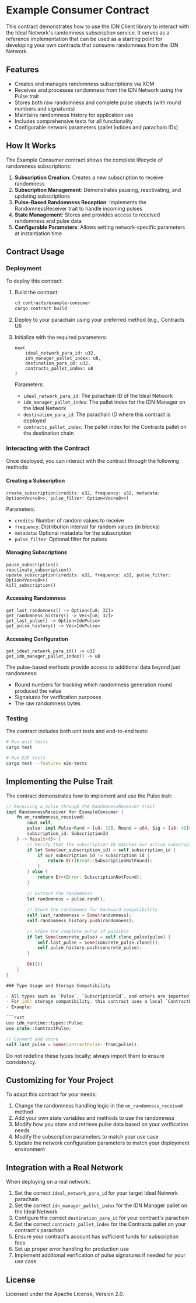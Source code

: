 # Example Consumer Contract

This contract demonstrates how to use the IDN Client library to interact with the Ideal Network's randomness subscription service. It serves as a reference implementation that can be used as a starting point for developing your own contracts that consume randomness from the IDN Network.

## Features

- Creates and manages randomness subscriptions via XCM
- Receives and processes randomness from the IDN Network using the Pulse trait
- Stores both raw randomness and complete pulse objects (with round numbers and signatures)
- Maintains randomness history for application use
- Includes comprehensive tests for all functionality
- Configurable network parameters (pallet indices and parachain IDs)

## How It Works

The Example Consumer contract shows the complete lifecycle of randomness subscriptions:

1. **Subscription Creation**: Creates a new subscription to receive randomness
2. **Subscription Management**: Demonstrates pausing, reactivating, and updating subscriptions
3. **Pulse-Based Randomness Reception**: Implements the RandomnessReceiver trait to handle incoming pulses
4. **State Management**: Stores and provides access to received randomness and pulse data
5. **Configurable Parameters**: Allows setting network-specific parameters at instantiation time

## Contract Usage

### Deployment

To deploy this contract:

1. Build the contract:
   ```bash
   cd contracts/example-consumer
   cargo contract build
   ```

2. Deploy to your parachain using your preferred method (e.g., Contracts UI)

3. Initialize with the required parameters:
   ```
   new(
       ideal_network_para_id: u32,
       idn_manager_pallet_index: u8,
       destination_para_id: u32,
       contracts_pallet_index: u8
   )
   ```

   Parameters:
   - `ideal_network_para_id`: The parachain ID of the Ideal Network
   - `idn_manager_pallet_index`: The pallet index for the IDN Manager on the Ideal Network
   - `destination_para_id`: The parachain ID where this contract is deployed
   - `contracts_pallet_index`: The pallet index for the Contracts pallet on the destination chain

### Interacting with the Contract

Once deployed, you can interact with the contract through the following methods:

#### Creating a Subscription

```
create_subscription(credits: u32, frequency: u32, metadata: Option<Vec<u8>>, pulse_filter: Option<Vec<u8>>)
```

Parameters:
- `credits`: Number of random values to receive
- `frequency`: Distribution interval for random values (in blocks)
- `metadata`: Optional metadata for the subscription
- `pulse_filter`: Optional filter for pulses

#### Managing Subscriptions

```
pause_subscription()
reactivate_subscription()
update_subscription(credits: u32, frequency: u32, pulse_filter: Option<Vec<u8>>)
kill_subscription()
```

#### Accessing Randomness

```
get_last_randomness() -> Option<[u8; 32]>
get_randomness_history() -> Vec<[u8; 32]>
get_last_pulse() -> Option<IdnPulse>
get_pulse_history() -> Vec<IdnPulse>
```

#### Accessing Configuration

```
get_ideal_network_para_id() -> u32
get_idn_manager_pallet_index() -> u8
```

The pulse-based methods provide access to additional data beyond just randomness:
- Round numbers for tracking which randomness generation round produced the value
- Signatures for verification purposes
- The raw randomness bytes

### Testing

The contract includes both unit tests and end-to-end tests:

```bash
# Run unit tests
cargo test

# Run E2E tests
cargo test --features e2e-tests
```

## Implementing the Pulse Trait

The contract demonstrates how to implement and use the Pulse trait:

```rust
// Receiving a pulse through the RandomnessReceiver trait
impl RandomnessReceiver for ExampleConsumer {
    fn on_randomness_received(
        &mut self,
        pulse: impl Pulse<Rand = [u8; 32], Round = u64, Sig = [u8; 48]>,
        subscription_id: SubscriptionId
    ) -> Result<()> {
        // Verify that the subscription ID matches our active subscription
        if let Some(our_subscription_id) = self.subscription_id {
            if our_subscription_id != subscription_id {
                return Err(Error::SubscriptionNotFound);
            }
        } else {
            return Err(Error::SubscriptionNotFound);
        }
        
        // Extract the randomness
        let randomness = pulse.rand();
        
        // Store the randomness for backward compatibility
        self.last_randomness = Some(randomness);
        self.randomness_history.push(randomness);
        
        // Store the complete pulse if possible
        if let Some(concrete_pulse) = self.clone_pulse(pulse) {
            self.last_pulse = Some(concrete_pulse.clone());
            self.pulse_history.push(concrete_pulse);
        }
        
        Ok(())
    }
}

### Type Usage and Storage Compatibility

- All types such as `Pulse`, `SubscriptionId`, and others are imported from the runtime or client library.
- For ink! storage compatibility, this contract uses a local `ContractPulse` wrapper struct with conversion methods to and from the canonical `Pulse` type.
- Example:

```rust
use idn_runtime::types::Pulse;
use crate::ContractPulse;

// Convert and store
self.last_pulse = Some(ContractPulse::from(pulse));
```

Do not redefine these types locally; always import them to ensure consistency.

## Customizing for Your Project

To adapt this contract for your needs:

1. Change the randomness handling logic in the `on_randomness_received` method
2. Add your own state variables and methods to use the randomness
3. Modify how you store and retrieve pulse data based on your verification needs
4. Modify the subscription parameters to match your use case
5. Update the network configuration parameters to match your deployment environment

## Integration with a Real Network

When deploying on a real network:

1. Set the correct `ideal_network_para_id` for your target Ideal Network parachain
2. Set the correct `idn_manager_pallet_index` for the IDN Manager pallet on the Ideal Network
3. Configure the correct `destination_para_id` for your contract's parachain
4. Set the correct `contracts_pallet_index` for the Contracts pallet on your contract's parachain
5. Ensure your contract's account has sufficient funds for subscription fees
6. Set up proper error handling for production use
7. Implement additional verification of pulse signatures if needed for your use case

## License

Licensed under the Apache License, Version 2.0.
